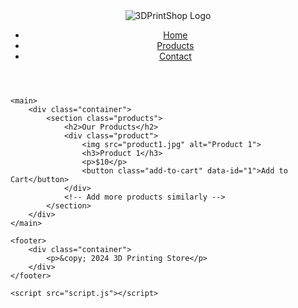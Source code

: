 <!DOCTYPE html>
<html lang="en">
<head>
    <meta charset="UTF-8">
    <meta name="viewport" content="width=device-width, initial-scale=1.0">
    <title>3D Printing Store</title>
    <link rel="stylesheet" href="styles.css">
</head>
<body>
    <header>
        <div class="container">
            <img src="3dprintshop_logo.png" alt="3DPrintShop Logo">
            <nav>
                <ul>
                    <li><a href="#">Home</a></li>
                    <li><a href="#">Products</a></li>
                    <li><a href="#">Contact</a></li>
                </ul>
            </nav>
        </div>
    </header>
    
    <main>
        <div class="container">
            <section class="products">
                <h2>Our Products</h2>
                <div class="product">
                    <img src="product1.jpg" alt="Product 1">
                    <h3>Product 1</h3>
                    <p>$10</p>
                    <button class="add-to-cart" data-id="1">Add to Cart</button>
                </div>
                <!-- Add more products similarly -->
            </section>
        </div>
    </main>

    <footer>
        <div class="container">
            <p>&copy; 2024 3D Printing Store</p>
        </div>
    </footer>

    <script src="script.js"></script>
</body>
</html>
